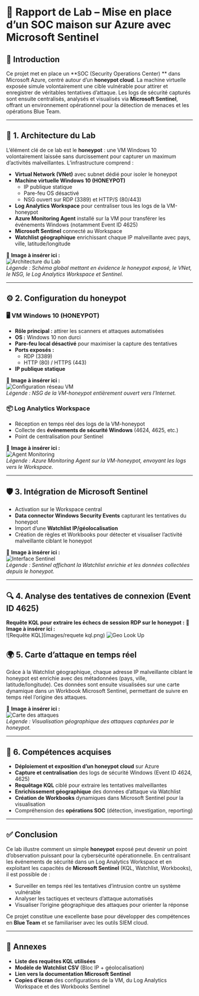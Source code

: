 # 🔐 Rapport de Lab – Mise en place d’un SOC maison sur Azure avec Microsoft Sentinel

## 📘 Introduction
Ce projet met en place un **SOC (Security Operations Center) ** dans Microsoft Azure, centré autour d’un **honeypot cloud**. La machine virtuelle exposée simule volontairement une cible vulnérable pour attirer et enregistrer de véritables tentatives d’attaque. Les logs de sécurité capturés sont ensuite centralisés, analysés et visualisés via **Microsoft Sentinel**, offrant un environnement opérationnel pour la détection de menaces et les opérations Blue Team.

---

## 🧱 1. Architecture du Lab  
L’élément clé de ce lab est le **honeypot** : une VM Windows 10 volontairement laissée sans durcissement pour capturer un maximum d’activités malveillantes. L’infrastructure comprend :

- **Virtual Network (VNet)** avec subnet dédié pour isoler le honeypot  
- **Machine virtuelle Windows 10 (HONEYPOT)**  
  - IP publique statique  
  - Pare-feu OS désactivé  
  - NSG ouvert sur RDP (3389) et HTTP/S (80/443)  
- **Log Analytics Workspace** pour centraliser tous les logs de la VM-honeypot  
- **Azure Monitoring Agent** installé sur la VM pour transférer les événements Windows (notamment Event ID 4625)  
- **Microsoft Sentinel** connecté au Workspace  
- **Watchlist géographique** enrichissant chaque IP malveillante avec pays, ville, latitude/longitude  

📸 **Image à insérer ici :**  
![Architecture du Lab](images/schema_lab.png)  
*Légende : Schéma global mettant en évidence le honeypot exposé, le VNet, le NSG, le Log Analytics Workspace et Sentinel.*

---

## ⚙️ 2. Configuration du honeypot

### 🖥️ VM Windows 10 (HONEYPOT)
- **Rôle principal :** attirer les scanners et attaques automatisées  
- **OS :** Windows 10 non durci  
- **Pare-feu local désactivé** pour maximiser la capture des tentatives  
- **Ports exposés :**  
  - RDP (3389)  
  - HTTP (80) / HTTPS (443)  
- **IP publique statique**  

📸 **Image à insérer ici :**  
![Configuration réseau VM](images/vm_nsg.png)  
*Légende : NSG de la VM-honeypot entièrement ouvert vers l’Internet.*

### 📦 Log Analytics Workspace
- Réception en temps réel des logs de la VM-honeypot  
- Collecte des **événements de sécurité Windows** (4624, 4625, etc.)  
- Point de centralisation pour Sentinel  

📸 **Image à insérer ici :**  
![Agent Monitoring](images/agent_config.png)  
*Légende : Azure Monitoring Agent sur la VM-honeypot, envoyant les logs vers le Workspace.*

---

## 🛡️ 3. Intégration de Microsoft Sentinel
- Activation sur le Workspace central  
- **Data connector Windows Security Events** capturant les tentatives du honeypot  
- Import d’une **Watchlist IP/géolocalisation**  
- Création de règles et Workbooks pour détecter et visualiser l’activité malveillante ciblant le honeypot  

📸 **Image à insérer ici :**  
![Interface Sentinel](images/sentinel_watchlist.png)  
*Légende : Sentinel affichant la Watchlist enrichie et les données collectées depuis le honeypot.*

---

## 🔍 4. Analyse des tentatives de connexion (Event ID 4625)  
**Requête KQL pour extraire les échecs de session RDP sur le honeypot :**
📸 **Image à insérer ici :**  
![Requête KQL](images/requete kql.png) 
![Geo Look Up](images/geolookup.png)

## 🌍 5. Carte d’attaque en temps réel
Grâce à la Watchlist géographique, chaque adresse IP malveillante ciblant le honeypot est enrichie avec des métadonnées (pays, ville, latitude/longitude). Ces données sont ensuite visualisées sur une carte dynamique dans un Workbook Microsoft Sentinel, permettant de suivre en temps réel l’origine des attaques.

📸 **Image à insérer ici :**  
![Carte des attaques](images/attack_map.png)  
*Légende : Visualisation géographique des attaques capturées par le honeypot.*

---

## 🧠 6. Compétences acquises
- **Déploiement et exposition d’un honeypot cloud** sur Azure  
- **Capture et centralisation** des logs de sécurité Windows (Event ID 4624, 4625)  
- **Requêtage KQL** ciblé pour extraire les tentatives malveillantes  
- **Enrichissement géographique** des données d’attaque via Watchlist  
- **Création de Workbooks** dynamiques dans Microsoft Sentinel pour la visualisation  
- Compréhension des **opérations SOC** (détection, investigation, reporting)

---

## ✅ Conclusion
Ce lab illustre comment un simple **honeypot** exposé peut devenir un point d’observation puissant pour la cybersécurité opérationnelle. En centralisant les événements de sécurité dans un Log Analytics Workspace et en exploitant les capacités de **Microsoft Sentinel** (KQL, Watchlist, Workbooks), il est possible de :

- Surveiller en temps réel les tentatives d’intrusion contre un système vulnérable  
- Analyser les tactiques et vecteurs d’attaque automatisés  
- Visualiser l’origine géographique des attaques pour orienter la réponse  

Ce projet constitue une excellente base pour développer des compétences en **Blue Team** et se familiariser avec les outils SIEM cloud.

---

## 📎 Annexes
- **Liste des requêtes KQL utilisées**  
- **Modèle de Watchlist CSV** (Bloc IP + géolocalisation)  
- **Lien vers la documentation Microsoft Sentinel**  
- **Copies d’écran** des configurations de la VM, du Log Analytics Workspace et des Workbooks Sentinel  
